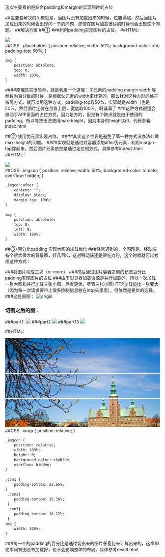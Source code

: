 这次主要看的是结合padding和margin的实现图片的占位

##主要要解决的问题就是，当图片没有加载出来的时候，位置塌陷，然后当图片加载出来的时候会出现闪一下的问题，即使在图片加载很快的时候也会出现这个问题。
##解决方案
##① 
###利用padding实现图片的占位。
##HTML:
    <div class="placeholder">
        <img src="http://p7.qhimg.com/d/inn/a0a7ed08/1226img/presents.jpg">
    </div>
##CSS:
	.placeholder {
        position: relative;
        width: 50%;
        background-color: red;
        padding-top: 50%;
    }
    
    img {
        position: absolute;
        top: 0;
        width: 100%;
    }

####原理其实很简单，就是利用一个道理：子元素的padding margin width 等参数为百分数的时候，是根据父元素的width来计算的，那么针对这种方形的格子布局方式，就可以用这种方式，padding-top取50%，实际就是width（也是50%，然后图片定位在位置上层，宽度取100%。既铺满了
###这种方式很适合做助手APP里面的占位方式，因为是方的，但是有个缺点就是由于使用的padding，所以导致无法使用max-height，因为本身的height为0，代码参看index.html

##② 使用伪元素实现占位。
####其实这个主要是避免了第一种方式没办法处理max-height的问题。
####实现就是通过对容器添加after伪元素，利用margin-top撑起来，然后图片元素依然是通过定位的方式。具体参考index2.html
##HTML：
    <div class="imgcon">
        <img src="http://p7.qhimg.com/d/inn/a0a7ed08/1226img/presents.jpg">
    </div>
##CSS:
    .imgcon {
        position: relative;
        width: 50%;
        background-color: tomato;
        overflow: hidden;
    }
    
    .imgcon:after {
        content: "";
        display: block;
        margin-top: 100%;
    }
    
    img {
        position: absolute;
        top: 0;
        left: 0;
        width: 100%;
    }


##③ 百分比padding 实现大图的加载优化
###经常遇到的一个问题是，移动端有个很大很大的背景图，好几百K，这对移动端还是很吃力的，这个时候就可以考虑这种方式：

###将图片切成三块（or more）
###然后通过图片容器之前的长宽百分比padding实现图片的占位
###由于浏览器加载资源是并行加载的，所以一次加载一张大图和并行加载三张小图，后者更优，尽管三张小图HTTP加载量比一张要大（因为每一次请求要带上很多控制信息放在http头里面），但依然是更优的选择。
###这是原图：
![origin](http://p2.qhimg.com/d/inn/3a512bfb/1245091.jpg)

### 切割之后的图：
###part1:
![](http://p8.qhimg.com/d/inn/3bd26326/img1.jpg)
###part2
![](http://p9.qhimg.com/d/inn/c8a6e4c1/img2.jpg)
###part13
![](http://p9.qhimg.com/d/inn/0ea7cbb7/img3.jpg)


##HTML:
    <div class="wrap">
        <div class="imgcon con1"><img src="img1.jpg"></div>
        <div class="imgcon con2"><img src="img2.jpg"></div>
        <div class="imgcon con3"><img src="img3.jpg"></div>
    </div>
##CSS:
    .wrap {
        position: relative;
    }
    
    .imgcon {
        position: relative;
        width: 100%;
        height: 0;
        background-color: skyblue;
        overflow: hidden;
    }
    
    .con1 {
        padding-bottom: 22.65%;
    }
     .con2{
     	padding-bottom: 15.36%;
     }
     .con3{
     	padding-bottom: 18.22%;
     }
    img {
        width: 100%;
    }

###每一个的padding的百分比是通过切出来的图片长宽比来计算出来的，这样即使中间有图没有加载好，也不会影响整体的布局。具体参考result.html
